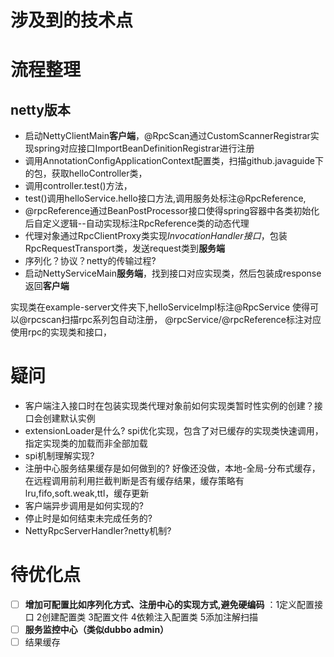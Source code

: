 # 涉及到的技术点

# 流程整理

## netty版本

- 启动NettyClientMain**客户端**，@RpcScan通过CustomScannerRegistrar实现spring对应接口ImportBeanDefinitionRegistrar进行注册
- 调用AnnotationConfigApplicationContext配置类，扫描github.javaguide下的包，获取helloController类，
- 调用controller.test()方法，
- test()调用helloService.hello接口方法,调用服务处标注@RpcReference,
- @rpcReference通过BeanPostProcessor接口使得spring容器中各类初始化后自定义逻辑--自动实现标注RpcReference类的动态代理
- 代理对象通过RpcClientProxy类实现*InvocationHandler接口*，包装RpcRequestTransport类，发送request类到**服务端**
- 序列化？协议？netty的传输过程?
- 启动NettyServiceMain**服务端**，找到接口对应实现类，然后包装成response返回**客户端**

实现类在example-server文件夹下,helloServiceImpl标注@RpcService
使得可以@rpcscan扫描rpc系列包自动注册，
@rpcService/@rpcReference标注对应使用rpc的实现类和接口，


# 疑问
- 客户端注入接口时在包装实现类代理对象前如何实现类暂时性实例的创建？接口会创建默认实例
- extensionLoader是什么? spi优化实现，包含了对已缓存的实现类快速调用，指定实现类的加载而非全部加载
- spi机制理解实现? 
- 注册中心服务结果缓存是如何做到的? 好像还没做，本地-全局-分布式缓存，在远程调用前利用拦截判断是否有缓存结果，缓存策略有lru,fifo,soft.weak,ttl，缓存更新
- 客户端异步调用是如何实现的? 
- 停止时是如何结束未完成任务的?
- NettyRpcServerHandler?netty机制?

# 待优化点
- [ ] **增加可配置比如序列化方式、注册中心的实现方式,避免硬编码** ：1定义配置接口 2创建配置类 3配置文件 4依赖注入配置类 5添加注解扫描
- [ ] **服务监控中心（类似dubbo admin）**
- [ ] 结果缓存